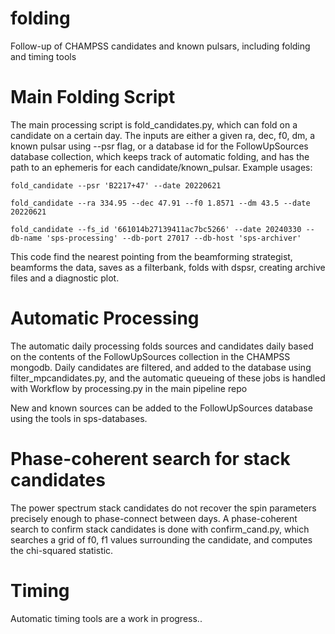 # folding
Follow-up of CHAMPSS candidates and known pulsars, including folding and timing tools

# Main Folding Script

The main processing script is fold_candidates.py, which can fold on a candidate on a certain day. The inputs are either a given ra, dec, f0, dm, a known pulsar using --psr flag, or a database id for the FollowUpSources database collection, which keeps track of automatic folding, and has the path to an ephemeris for each candidate/known_pulsar.  Example usages:

```
fold_candidate --psr 'B2217+47' --date 20220621
```

```
fold_candidate --ra 334.95 --dec 47.91 --f0 1.8571 --dm 43.5 --date 20220621
```

```
fold_candidate --fs_id '661014b27139411ac7bc5266' --date 20240330 --db-name 'sps-processing' --db-port 27017 --db-host 'sps-archiver'
```

This code find the nearest pointing from the beamforming strategist, beamforms the data, saves as a filterbank, folds with dspsr, creating archive files and a diagnostic plot.

# Automatic Processing

The automatic daily processing folds sources and candidates daily based on the contents of the FollowUpSources collection in the CHAMPSS mongodb.  Daily candidates are filtered, and added to the database using filter_mpcandidates.py, and the automatic queueing of these jobs is handled with Workflow by processing.py in the main pipeline repo

New and known sources can be added to the FollowUpSources database using the tools in sps-databases.

# Phase-coherent search for stack candidates

The power spectrum stack candidates do not recover the spin parameters precisely enough to phase-connect between days.  A phase-coherent search to confirm stack candidates is done with confirm_cand.py, which searches a grid of f0, f1 values surrounding the candidate, and computes the chi-squared statistic.

# Timing

Automatic timing tools are a work in progress..
